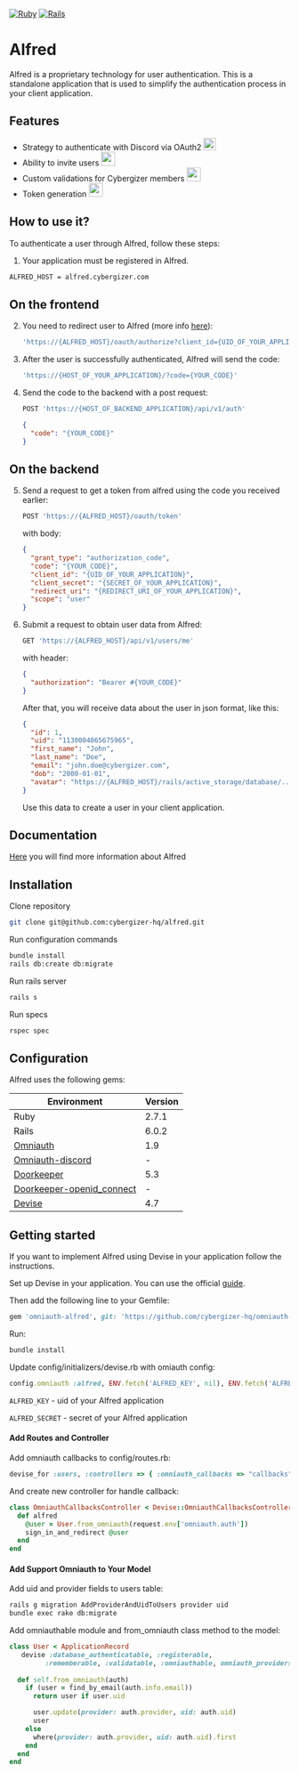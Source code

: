 [![Ruby](https://img.shields.io/badge/Ruby-2.7.1-brightgreen.svg?style=flat)](https://www.ruby-lang.org/en/)
[![Rails](https://img.shields.io/badge/Rails-6.0.2-blue.svg?style=flat)](https://rubyonrails.org/)


# Alfred

Alfred is a proprietary technology for user authentication. This is a standalone application that is used to simplify the authentication process in your client application.

## Features

- Strategy to authenticate with Discord via OAuth2   <img src='https://cdn-icons-png.flaticon.com/512/2111/2111370.png' width='22'>
- Ability to invite users   <img src='https://cdn-icons-png.flaticon.com/512/921/921347.png' width='25'>
- Custom validations for Cybergizer members   <img src='https://cdn-icons-png.flaticon.com/512/508/508250.png' width='25'>
- Token generation   <img src='https://cdn-icons-png.flaticon.com/512/1680/1680173.png' width='25'>

## How to use it?

To authenticate a user through Alfred, follow these steps:

1. Your application must be registered in Alfred.

```bash
ALFRED_HOST = alfred.cybergizer.com
```

## On the frontend

2. You need to redirect user to Alfred (more info [here](https://github.com/cybergizer-hq/alfred/wiki/Authorization-Request)):
    
    ```bash
    'https://{ALFRED_HOST}/oauth/authorize?client_id={UID_OF_YOUR_APPLICATION}&redirect_uri={REDIRECT_URI_OF_YOUR_APPLICATION}&response_type=code&scope=user'
    ```
    
3. After the user is successfully authenticated, Alfred will send the code:

    ```bash
    'https://{HOST_OF_YOUR_APPLICATION}/?code={YOUR_CODE}'
    ```
4. Send the code to the backend with a post request:
    ```bash
    POST 'https://{HOST_OF_BACKEND_APPLICATION}/api/v1/auth'
    ```

    ```json
    {
      "code": "{YOUR_CODE}"
    }
    ```
   
## On the backend

5. Send a request to get a token from alfred using the code you received earlier:

   ```bash
   POST 'https://{ALFRED_HOST}/oauth/token'
   ```
   
   with body:
   
   ```json
   {
     "grant_type": "authorization_code",
     "code": "{YOUR_CODE}",
     "client_id": "{UID_OF_YOUR_APPLICATION}",
     "client_secret": "{SECRET_OF_YOUR_APPLICATION}",
     "redirect_uri": "{REDIRECT_URI_OF_YOUR_APPLICATION}",
     "scope": "user"
   }
   ```

    
6. Submit a request to obtain user data from Alfred:

    ```bash
    GET 'https://{ALFRED_HOST}/api/v1/users/me'
    ```
    
    with header:

    ```json
    {
      "authorization": "Bearer #{YOUR_CODE}"
    }
    ```
    
    After that, you will receive data about the user in json format, like this:
    
    ```json
    {
      "id": 1,
      "uid": "1130004065675965",
      "first_name": "John",
      "last_name": "Doe",
      "email": "john.doe@cybergizer.com",
      "dob": "2000-01-01",
      "avatar": "https://{ALFRED_HOST}/rails/active_storage/database/....jpg"
    } 
    ```
    
    Use this data to create a user in your client application.


## Documentation

[Here](https://github.com/cybergizer-hq/alfred/wiki) you will find more information about Alfred

## Installation

Clone repository

```bash
git clone git@github.com:cybergizer-hq/alfred.git
```

Run configuration commands

```bash
bundle install
rails db:create db:migrate
```

Run rails server

```bash
rails s
```

Run specs

```bash
rspec spec
```

## Configuration

Alfred uses the following gems:

| Environment | Version |
| ------ | ------ |
| Ruby | 2.7.1 |
| Rails | 6.0.2 |
| [Omniauth](https://github.com/omniauth/omniauth) | 1.9 |
| [Omniauth-discord](https://github.com/adaoraul/omniauth-discord) | - |
| [Doorkeeper](https://github.com/doorkeeper-gem/doorkeeper) | 5.3 |
| [Doorkeeper-openid_connect](https://github.com/doorkeeper-gem/doorkeeper-openid_connect) | - |
| [Devise](https://github.com/heartcombo/devise) | 4.7 |

## Getting started

If you want to implement Alfred using Devise in your application follow the instructions.

Set up Devise in your application. You can use the official [guide](https://github.com/heartcombo/devise#getting-started).

Then add the following line to your Gemfile:

```ruby
gem 'omniauth-alfred', git: 'https://github.com/cybergizer-hq/omniauth-alfred', branch: 'master'
```

Run:

```bash
bundle install
```

Update config/initializers/devise.rb with omiauth config:

```ruby
config.omniauth :alfred, ENV.fetch('ALFRED_KEY', nil), ENV.fetch('ALFRED_SECRET', nil), scope: 'user'
```

`ALFRED_KEY` - uid of your Alfred application

`ALFRED_SECRET` - secret of your Alfred application

#### Add Routes and Controller

Add omniauth callbacks to config/routes.rb:

```ruby
devise_for :users, :controllers => { :omniauth_callbacks => "callbacks" }
```

And create new controller for handle callback:

```ruby
class OmniauthCallbacksController < Devise::OmniauthCallbacksController
  def alfred
    @user = User.from_omniauth(request.env['omniauth.auth'])
    sign_in_and_redirect @user
  end
end
```

#### Add Support Omniauth to Your Model

Add uid and provider fields to users table:

```bash
rails g migration AddProviderAndUidToUsers provider uid
bundle exec rake db:migrate
```

Add omniauthable module and from_omniauth class method to the model:

```ruby
class User < ApplicationRecord
   devise :database_authenticatable, :registerable,
         :rememberable, :validatable, :omniauthable, omniauth_providers: [:alfred]
  
  def self.from_omniauth(auth)
    if (user = find_by_email(auth.info.email))
      return user if user.uid

      user.update(provider: auth.provider, uid: auth.uid)
      user
    else
      where(provider: auth.provider, uid: auth.uid).first
    end
  end
end
```
